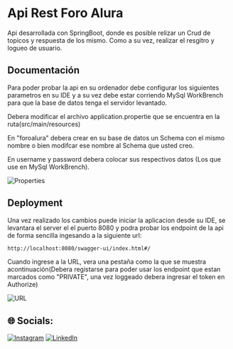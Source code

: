 
# Api Rest Foro Alura

Api desarrollada con SpringBoot, donde es posible relizar un Crud de topicos y respuesta de los mismo. Como a su vez, realizar el resgitro y logueo de usuario.


## Documentación
Para poder probar la api en su ordenador debe configurar los siguientes parametros en su IDE y a su vez debe estar corriendo MySql WorkBrench para que la base de datos tenga el servidor levantado.

Debera modificar el archivo application.propertie que se encuentra en la ruta(src/main/resources)

En "foroalura" debera crear en su base de datos un Schema con el mismo nombre o bien modifcar ese nombre al Schema que usted creo.

En username y password debera colocar sus respectivos datos (Los que use en MySql WorkBrench).

![Properties](https://i.imgur.com/0Q4iS4n.png)


## Deployment

Una vez realizado los cambios puede iniciar la aplicacion desde su IDE, se levantara el server el el puerto 8080 y podra probar los endpoint de la api de forma sencilla ingesando a la siguiente url:

```bash
http://localhost:8080/swagger-ui/index.html#/
```

Cuando ingrese a la URL, vera una pestaña como la que se muestra acontinuación(Debera registarse para poder usar los endpoint que estan marcados como "PRIVATE", una vez loggeado debera ingresar el token en Authorize)


![URL](https://i.imgur.com/mPPAfEL.png)


## 🌐 Socials:
[![Instagram](https://img.shields.io/badge/Instagram-%23E4405F.svg?logo=Instagram&logoColor=white)](https://www.instagram.com/_.juan.bravo._/) [![LinkedIn](https://img.shields.io/badge/LinkedIn-%230077B5.svg?logo=linkedin&logoColor=white)](https://linkedin.com/in/juan-bravo-7b0930244) 

